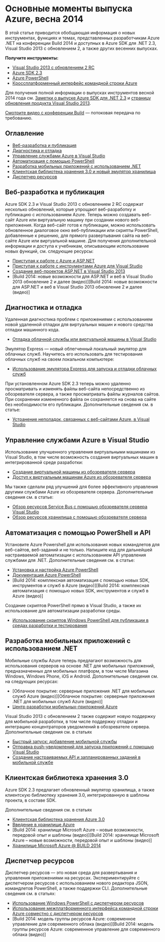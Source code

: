 <properties pageTitle="Azure Spring 2014 release highlights - .NET Dev Center" metaKeywords="azure .net sdk 2.3" description="Learn about the new tools and features available for Azure .NET developers." documentationCenter=".NET" title="Azure Spring 2014 release highlights" authors="mollybos" solutions="" manager="carolz" editor="mollybos" />

<tags ms.service="multiple" ms.workload="multiple" ms.tgt_pltfrm="na" ms.devlang="dotnet" ms.topic="article" ms.date="01/01/1900" ms.author="mollybos" />

# Основные моменты выпуска Azure, весна 2014

В этой статье приводится обобщающая информация о новых инструментах, функциях и темах, представленных разработчикам Azure .NET на конференции Build 2014 и доступных в Azure SDK для .NET 2.3, Visual Studio 2013 с обновлением 2, а также других весенних выпусках.

**Получите инструменты:**

-   [Visual Studio 2013 с обновлением 2 RC][Visual Studio 2013 с обновлением 2 RC]
-   [Azure SDK 2.3][Azure SDK 2.3]
-   [Azure PowerShell][Azure PowerShell]
-   [Кроссплатформенный интерфейс командной строки Azure][Кроссплатформенный интерфейс командной строки Azure]

Для получения полной информации о выпусках инструментов весной 2014 года см. [Заметки о выпуске Azure SDK для .NET 2.3][Заметки о выпуске Azure SDK для .NET 2.3] и [страницу обновления продукта Visual Studio 2013][страницу обновления продукта Visual Studio 2013].

[Смотрите видео с конференции Build][Смотрите видео с конференции Build] — потоковая передача по требованию.

## Оглавление

-   [Веб-разработка и публикация][Веб-разработка и публикация]
-   [Диагностика и отладка][Диагностика и отладка]
-   [Управление службами Azure в Visual Studio][Управление службами Azure в Visual Studio]
-   [Автоматизация с помощью PowerShell][Автоматизация с помощью PowerShell]
-   [Разработка мобильных приложений с использованием .NET][Разработка мобильных приложений с использованием .NET]
-   [Клиентская библиотека хранения 3.0 и новый эмулятор хранилища][Клиентская библиотека хранения 3.0 и новый эмулятор хранилища]
-   [Диспетчер ресурсов][Диспетчер ресурсов]

## <span id="webdeploy"></span></a>Веб-разработка и публикация

Azure SDK 2.3 и Visual Studio 2013 с обновлением 2 RC содержат несколько обновлений, которые упрощают веб-разработку и публикацию с использованием Azure. Теперь можно создавать веб-сайт Azure или виртуальную машину при создании нового веб-приложения. Когда веб-сайт готов к публикации, можно использовать обновленное диалоговое окно веб-публикации или скрипты PowerShell, добавленные к решению, для прямого развертывания сайта на веб-сайте Azure или виртуальной машинe. Для получения дополнительной информации и доступа к учебникам, описывающим использование новых функций, см. следующие ресурсы:

-   [Приступая к работе с Azure и ASP.NET][Приступая к работе с Azure и ASP.NET]
-   [Приступая к работе с инструментами Azure для Visual Studio][Приступая к работе с инструментами Azure для Visual Studio]
-   [Создание веб-проектов ASP.NET в Visual Studio 2013][Создание веб-проектов ASP.NET в Visual Studio 2013]
-   [Build 2014: новые возможности для ASP.NET и веб в Visual Studio 2013 обновление 2 и далее (видео)][Build 2014: новые возможности для ASP.NET и веб в Visual Studio 2013 обновление 2 и далее (видео)]

## <span id="diagnostics"></span></a>Диагностика и отладка

Удаленная диагностика проблем с приложениями с использованием новой удаленной отладки для виртуальных машин и нового средства отладки машинного кода.

-   [Отладка облачной службы или виртуальной машины в Visual Studio][Отладка облачной службы или виртуальной машины в Visual Studio]

Эмулятор Express — новый облегченный локальный эмулятор для облачных служб. Научитесь его использовать для тестирования облачных служб на своем локальном компьютере:

-   [Использование эмулятора Express для запуска и отладки облачных служб][Использование эмулятора Express для запуска и отладки облачных служб]

При установленном Azure SDK 2.3 теперь можно удаленно просматривать и изменять файлы веб-сайта непосредственно из обозревателя сервера, а также просматривать файлы журналов сайтов. При сохранении измененного файла он сохраняется на снова на сайте без необходимости его публикации. Дополнительные сведения см. в статье:

-   [Устранение неполадок, связанных с веб-сайтами Azure, в Visual Studio][Устранение неполадок, связанных с веб-сайтами Azure, в Visual Studio]

## <span id="service-management"></span></a>Управление службами Azure в Visual Studio

Использование улучшенного управления виртуальными машинами из Visual Studio, в том числе возможность создания виртуальных машин в интегрированной среде разработки:

-   [Создание виртуальной машины из обозревателя сервера][Создание виртуальной машины из обозревателя сервера]
-   [Доступ к виртуальным машинам Azure из обозревателя сервера][Доступ к виртуальным машинам Azure из обозревателя сервера]

Мы также сделали ряд улучшений для более эффективного управления другими службами Azure из обозревателя сервера. Дополнительные сведения см. в статье:

-   [Обзор ресурсов Service Bus с помощью обозревателя сервера Visual Studio][Обзор ресурсов Service Bus с помощью обозревателя сервера Visual Studio]
-   [Обзор ресурсов хранилища с помощью обозревателя сервера][Обзор ресурсов хранилища с помощью обозревателя сервера]

## <span id="automation"></span></a>Автоматизация с помощью PowerShell и API

Установите Azure Powershell для использования новых командлетов для веб-сайтов, веб-заданий и не только. Напишите код для дальнейшей настраиваемой автоматизации с использованием API управления службами для .NET. Дополнительные сведения см. в статье:

-   [Установка и настройка Azure PowerShell][Установка и настройка Azure PowerShell]
-   [Документация Azure PowerShell][Документация Azure PowerShell]
-   [Build 2014: комплексная автоматизация с помощью новых SDK, инструментов и служб в Azure (видео)][Build 2014: комплексная автоматизация с помощью новых SDK, инструментов и служб в Azure (видео)]

Создание скриптов PowerShell прямо в Visual Studio, а также их использование для автоматизации разработки среды.

-   [Использование скриптов Windows PowerShell для публикации в средах разработки и тестирования][Использование скриптов Windows PowerShell для публикации в средах разработки и тестирования]

## <span id="mobile"></span></a>Разработка мобильных приложений с использованием .NET

Мобильные службы Azure теперь предлагают возможность для использования серверов на основе .NET для мобильных приложений, предназначенных для мобильных платформ, в том числе Магазина Windows, Windows Phone, iOS и Android. Дополнительные сведения см. на следующих ресурсах:

-   [Облачное покрытие: серверные приложения .NET для мобильных служб Azure (видео)][Облачное покрытие: серверные приложения .NET для мобильных служб Azure (видео)]
-   [Центр разработки мобильных-приложений Azure][Центр разработки мобильных-приложений Azure]

Visual Studio 2013 с обновлением 2 также содержит новую поддержку для мобильной разработки, в том числе поддержку отладки и интеграцию концентраторов уведомлений в обозревателе сервера. Дополнительные сведения см. в статьях

-   [Быстрый запуск: добавление мобильной службы][Быстрый запуск: добавление мобильной службы]
-   [Отправка push-уведомлений для запуска приложений с помощью Visual Studio][Отправка push-уведомлений для запуска приложений с помощью Visual Studio]
-   [Создание настраиваемых API и запланированных заданий в мобильной службе][Создание настраиваемых API и запланированных заданий в мобильной службе]

## <span id="storage"></span></a>Клиентская библиотека хранения 3.0

Azure SDK 2.3 предлагает обновленный эмулятор хранилища, а также клиентскую библиотеку хранения 3.0, интегрированную в шаблоны проекта, в составе SDK.

Дополнительные сведения см. в статьях

-   [Клиентская библиотека хранения Azure 3.0][Клиентская библиотека хранения Azure 3.0]
-   [Введение в хранилище Azure][Введение в хранилище Azure]
-   [Build 2014: хранилище Microsoft Azure – новые возможности, передовой опыт и шаблоны (видео)][Build 2014: хранилище Microsoft Azure – новые возможности, передовой опыт и шаблоны (видео)]
-   [Хранилище Microsoft Azure @ BUILD 2014][Хранилище Microsoft Azure @ BUILD 2014]

## <span id="arm"></span></a>Диспетчер ресурсов

Диспетчер ресурсов — это новая среда для развертывания и управления приложениями на ресурсах. Экспериментируйте с диспетчером ресурсов с использованием нового редактора JSON, командлетов PowerShell, а также поддержки CLI. Дополнительные сведения см. в статьях:

-   [Использование Windows PowerShell с диспетчером ресурсов][Использование Windows PowerShell с диспетчером ресурсов]
-   [Использование межплатформенного интерфейса командной строки Azure совместно с диспетчером ресурсов][Использование межплатформенного интерфейса командной строки Azure совместно с диспетчером ресурсов]
-   [Build 2014: модель группы ресурсов Azure: современное управление для современного облака (видео)][Build 2014: модель группы ресурсов Azure: современное управление для современного облака (видео)]

  [Visual Studio 2013 с обновлением 2 RC]: http://aka.ms/vs2013update2rc
  [Azure SDK 2.3]: http://www.windowsazure.com/ru-ru/downloads/
  [Azure PowerShell]: http://go.microsoft.com/?linkid=9811175
  [Кроссплатформенный интерфейс командной строки Azure]: http://go.microsoft.com/?linkid=9828653
  [Заметки о выпуске Azure SDK для .NET 2.3]: http://go.microsoft.com/fwlink/p/?LinkId=393548
  [страницу обновления продукта Visual Studio 2013]: http://go.microsoft.com/fwlink/?LinkId=272487
  [Смотрите видео с конференции Build]: http://go.microsoft.com/fwlink/?LinkId=394377&clcid=0x409
  [Веб-разработка и публикация]: #webdeploy
  [Диагностика и отладка]: #diagnostics
  [Управление службами Azure в Visual Studio]: #service-management
  [Автоматизация с помощью PowerShell]: #automation
  [Разработка мобильных приложений с использованием .NET]: #mobile
  [Клиентская библиотека хранения 3.0 и новый эмулятор хранилища]: #storage
  [Диспетчер ресурсов]: #arm
  [Приступая к работе с Azure и ASP.NET]: http://azure.microsoft.com/ru-ru/documentation/articles/web-sites-dotnet-get-started/
  [Приступая к работе с инструментами Azure для Visual Studio]: http://msdn.microsoft.com/ru-ru/library/azure/ff687127.aspx
  [Создание веб-проектов ASP.NET в Visual Studio 2013]: http://asp.net/visual-studio/overview/2013/creating-web-projects-in-visual-studio
  [Отладка облачной службы или виртуальной машины в Visual Studio]: http://msdn.microsoft.com/ru-ru/library/azure/ff683670.aspx
  [Использование эмулятора Express для запуска и отладки облачных служб]: http://msdn.microsoft.com/ru-ru/library/windowsazure/dn339018.aspx
  [Устранение неполадок, связанных с веб-сайтами Azure, в Visual Studio]: http://www.windowsazure.com/ru-ru/documentation/articles/web-sites-dotnet-troubleshoot-visual-studio
  [Создание виртуальной машины из обозревателя сервера]: http://msdn.microsoft.com/ru-ru/library/windowsazure/dn569263.aspx
  [Доступ к виртуальным машинам Azure из обозревателя сервера]: http://msdn.microsoft.com/ru-ru/library/windowsazure/jj131259.aspx
  [Обзор ресурсов Service Bus с помощью обозревателя сервера Visual Studio]: http://msdn.microsoft.com/ru-ru/library/windowsazure/jj149828.aspx
  [Обзор ресурсов хранилища с помощью обозревателя сервера]: http://msdn.microsoft.com/ru-ru/library/windowsazure/ff683677.aspx
  [Установка и настройка Azure PowerShell]: http://www.windowsazure.com/ru-ru/documentation/articles/install-configure-powershell/
  [Документация Azure PowerShell]: http://msdn.microsoft.com/ru-ru/library/windowsazure/jj156055.aspx
  [Использование скриптов Windows PowerShell для публикации в средах разработки и тестирования]: http://msdn.microsoft.com/ru-ru/library/windowsazure/dn642480.aspx
  [Центр разработки мобильных-приложений Azure]: /ru-ru/develop/mobile/
  [Быстрый запуск: добавление мобильной службы]: http://msdn.microsoft.com/ru-ru/library/windows/apps/xaml/dn629482.aspx
  [Отправка push-уведомлений для запуска приложений с помощью Visual Studio]: http://msdn.microsoft.com/ru-ru/library/windows/apps/xaml/dn614131.aspx
  [Создание настраиваемых API и запланированных заданий в мобильной службе]: http://msdn.microsoft.com/ru-ru/library/windows/apps/xaml/dn614130.aspx
  [Клиентская библиотека хранения Azure 3.0]: http://go.microsoft.com/fwlink/?LinkId=394927
  [Введение в хранилище Azure]: /ru-ru/documentation/articles/storage-introduction/
  [Хранилище Microsoft Azure @ BUILD 2014]: http://blogs.msdn.com/b/windowsazurestorage/archive/2014/04/08/microsoft-azure-storage-build-2014.aspx
  [Использование Windows PowerShell с диспетчером ресурсов]: http://go.microsoft.com/fwlink/?LinkID=394767
  [Использование межплатформенного интерфейса командной строки Azure совместно с диспетчером ресурсов]: /ru-ru/documentation/articles/xplat-cli-azure-resource-manager/
